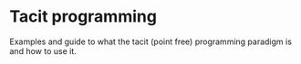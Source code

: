 # Tacit programming

Examples and guide to what the tacit (point free) programming paradigm is and how to use it.
